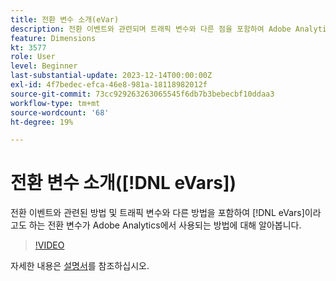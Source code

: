```yaml
---
title: 전환 변수 소개(eVar)
description: 전환 이벤트와 관련되며 트래픽 변수와 다른 점을 포함하여 Adobe Analytics에서 전환 변수(eVar)가 사용되는 방법에 대해 알아봅니다.
feature: Dimensions
kt: 3577
role: User
level: Beginner
last-substantial-update: 2023-12-14T00:00:00Z
exl-id: 4f7bedec-efca-46e8-981a-18118982012f
source-git-commit: 73cc929263263065545f6db7b3bebecbf10ddaa3
workflow-type: tm+mt
source-wordcount: '68'
ht-degree: 19%

---
```


# 전환 변수 소개([!DNL eVars])

전환 이벤트와 관련된 방법 및 트래픽 변수와 다른 방법을 포함하여 [!DNL eVars]이라고도 하는 전환 변수가 Adobe Analytics에서 사용되는 방법에 대해 알아봅니다.

>[!VIDEO](https://video.tv.adobe.com/v/28759/?quality=12&learn=on)

자세한 내용은 [설명서](https://experienceleague.adobe.com/docs/analytics/components/dimensions/evar.html?lang=ko)를 참조하십시오.
